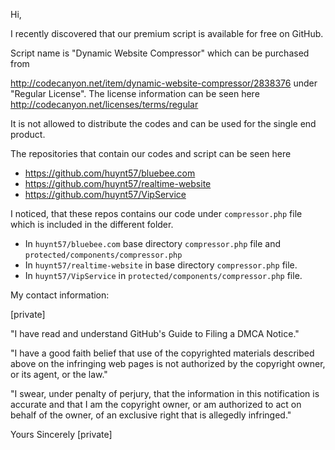 Hi,

I recently discovered that our premium script is available for free on
GitHub.

Script name is "Dynamic Website Compressor" which can be purchased from

http://codecanyon.net/item/dynamic-website-compressor/2838376
under "Regular License". The license information can be seen here
http://codecanyon.net/licenses/terms/regular

It is not allowed to distribute the codes and can be used for the single
end product.

The repositories that contain our codes and script can be seen here

* https://github.com/huynt57/bluebee.com
* https://github.com/huynt57/realtime-website
* https://github.com/huynt57/VipService

I noticed, that these repos contains our code under `compressor.php` file
which is included in the different folder.

* In `huynt57/bluebee.com` base directory `compressor.php` file and
`protected/components/compressor.php`
* In `huynt57/realtime-website` in base directory `compressor.php` file.
* In `huynt57/VipService` in `protected/components/compressor.php` file.

My contact information:

[private]

"I have read and understand GitHub's Guide to Filing a DMCA Notice."

"I have a good faith belief that use of the copyrighted materials described
above on the infringing web pages is not authorized by the copyright owner,
or its agent, or the law."

"I swear, under penalty of perjury, that the information in this
notification is accurate and that I am the copyright owner, or am
authorized to act on behalf of the owner, of an exclusive right that is
allegedly infringed."

Yours Sincerely
[private]
